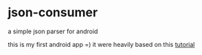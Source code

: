 # json-consumer
a simple json parser for android

this is my first android app =)
it were heavily based on this [tutorial](http://www.androidhive.info/2012/01/android-json-parsing-tutorial/)
 
